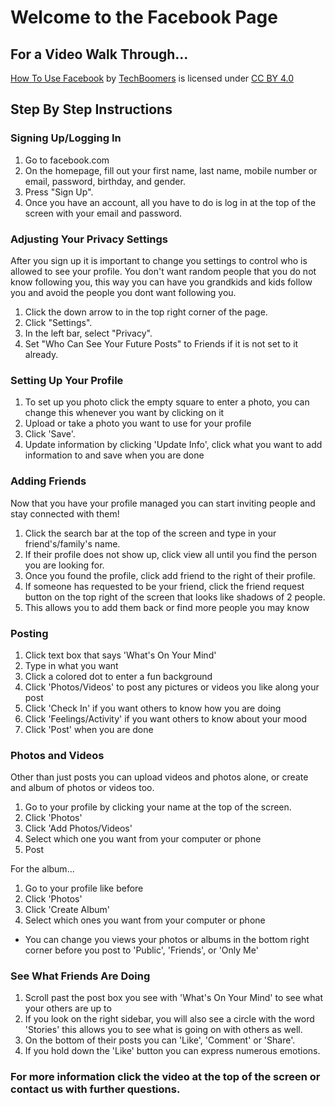 # Welcome to the Facebook Page

## For a Video Walk Through...
[How To Use Facebook](https://www.youtube.com/watch?v=fGcHOcj1SQA&feature=emb_rel_end) by [TechBoomers](https://techboomers.com/) is licensed under [CC BY 4.0](https://creativecommons.org/licenses/by-nc/4.0/)

## Step By Step Instructions

### Signing Up/Logging In
1. Go to facebook.com
2. On the homepage, fill out your first name, last name, mobile number or email, password, birthday, and gender.
3. Press "Sign Up".
4. Once you have an account, all you have to do is log in at the top of the screen with your email and password.

### Adjusting Your Privacy Settings
After you sign up it is important to change you settings to control who is allowed to see your profile. You don't want random people that you do not know following you, this way you can have you grandkids and kids follow you and avoid the people you dont want following you.

1. Click the down arrow to in the top right corner of the page.
2. Click "Settings".
3. In the left bar, select "Privacy".
4. Set "Who Can See Your Future Posts" to Friends if it is not set to it already.

### Setting Up Your Profile
1. To set up you photo click the empty square to enter a photo, you can change this whenever you want by clicking on it
2. Upload or take a photo you want to use for your profile
3. Click 'Save'.
4. Update information by clicking 'Update Info', click what you want to add information to and save when you are done

### Adding Friends
Now that you have your profile managed you can start inviting people and stay connected with them!

1. Click the search bar at the top of the screen and type in your friend's/family's name.
2. If their profile does not show up, click view all until you find the person you are looking for.
3. Once you found the profile, click add friend to the right of their profile.
4. If someone has requested to be your friend, click the friend request button on the top right of the screen that looks like shadows of 2 people.
5. This allows you to add them back or find more people you may know

### Posting 
1. Click text box that says 'What's On Your Mind'
2. Type in what you want
3. Click a colored dot to enter a fun background
4. Click 'Photos/Videos' to post any pictures or videos you like along your post
5. Click 'Check In' if you want others to know how you are doing
6. Click 'Feelings/Activity' if you want others to know about your mood
7. Click 'Post' when you are done

### Photos and Videos
Other than just posts you can upload videos and photos alone, or create and album of photos or videos too.
1. Go to your profile by clicking your name at the top of the screen.
2. Click 'Photos'
3. Click 'Add Photos/Videos'
4. Select which one you want from your computer or phone
5. Post

For the album...
1. Go to your profile like before 
2. Click 'Photos' 
3. Click 'Create Album'
4. Select which ones you want from your computer or phone
* You can change you views your photos or albums in the bottom right corner before you post to 'Public', 'Friends', or 'Only Me'

### See What Friends Are Doing
1. Scroll past the post box you see with 'What's On Your Mind' to see what your others are up to
2. If you look on the right sidebar, you will also see a circle with the word 'Stories' this allows you to see what is going on with others as well.
3. On the bottom of their posts you can 'Like', 'Comment' or 'Share'.
4. If you hold down the 'Like' button you can express numerous emotions.

### For more information click the video at the top of the screen or contact us with further questions.



